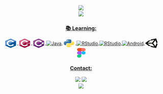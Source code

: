 <!--### Hi there 👋

**Valmy864/Valmy864** is a ✨ _special_ ✨ repository because its `README.md` (this file) appears on your GitHub profile.

  Here are some ideas to get you started:
- 🔭 I’m currently working on ...
- 🌱 I’m currently learning ...
- 👯 I’m looking to collaborate on ...
- 🤔 I’m looking for help with ...
- 💬 Ask me about ...
- 📫 How to reach me: ...
- 😄 Pronouns: ...
- ⚡ Fun fact: ...  -->

<div align="center">
  <a href="https://github.com/valmyleoncio">
  <img height="200em" src="https://github-readme-stats.vercel.app/api?username=valmyleoncio&show_icons=true&theme=vue&include_all_commits=true&count_private=true&bg_color=0D1117&title_color=0095FF&icon_color=0095FF&show_icons=true&hide_border=true&text_color=ffffff"/>
</div>
  
  <div align="center">
  <a href="https://github.com/valmyleoncio">
  <img height="150em" src="https://github-readme-stats.vercel.app/api/top-langs/?username=valmyleoncio&layout=compact&langs_count=7&theme=vue&bg_color=0D1117&title_color=0095FF&icon_color=0095FF&show_icons=true&hide_border=true&text_color=ffffff"/>
</div>

<h3 align="center"> 📚 Learning: </h3>
<div align="center" style="display: inline_block">
  <img align="center" alt="C" height="30" width="40" src="https://raw.githubusercontent.com/devicons/devicon/2ae2a900d2f041da66e950e4d48052658d850630/icons/c/c-original.svg">
  <img align="center" alt="C++" height="30" width="40" src="https://raw.githubusercontent.com/devicons/devicon/2ae2a900d2f041da66e950e4d48052658d850630/icons/cplusplus/cplusplus-original.svg">
  <img align="center" alt="C#" height="30" width="40" src="https://raw.githubusercontent.com/devicons/devicon/2ae2a900d2f041da66e950e4d48052658d850630/icons/csharp/csharp-original.svg">
  <img align="center" alt="Java" height="40" width="50" src="https://cdn.jsdelivr.net/gh/devicons/devicon/icons/java/java-original-wordmark.svg">
  <img align="center" alt="Python" height="30" width="40" src="https://raw.githubusercontent.com/devicons/devicon/2ae2a900d2f041da66e950e4d48052658d850630/icons/python/python-original.svg">
  <img align="center" alt="RStudio" height="30" width="40" src="https://cdn.jsdelivr.net/gh/devicons/devicon/icons/rstudio/rstudio-original.svg">
  <img align="center" alt="RStudio" height="30" width="40" src="https://cdn.jsdelivr.net/gh/devicons/devicon/icons/dart/dart-original.svg">
  <img align="center" alt="Android" height="30" width="40" src="https://cdn.jsdelivr.net/gh/devicons/devicon/icons/android/android-plain.svg">
  <img align="center" alt="Unity" height="30" width="40" src="https://raw.githubusercontent.com/devicons/devicon/2ae2a900d2f041da66e950e4d48052658d850630/icons/unity/unity-original.svg">
  <img align="center" alt="Figma" height="30" width="40" src="https://raw.githubusercontent.com/devicons/devicon/9f4f5cdb393299a81125eb5127929ea7bfe42889/icons/figma/figma-original.svg">
</div>

<h3 align="center"> Contact: </h3> 
  
<div align="center"> 
 <a href="https://www.linkedin.com/in/valmy-le%C3%B4ncio/" target="_blank"><img src="https://img.shields.io/badge/LinkedIn-0077B5?style=for-the-badge&logo=linkedin&logoColor=white" target="_blank"></a>
 <a href = "mailto::valmyleoncio@gmail.com"><img src="https://img.shields.io/badge/-Gmail-%23333?style=for-the-badge&logo=gmail&logoColor=white" target="_blank"></a>
</div>

<div align="center"> 
  <a href="https://komarev.com/ghpvc/?username=valmyleoncio" target="_blank"><img src="https://komarev.com/ghpvc/?username=valmyleoncio&color=blue&label=Visitors&style=flat-square" target="_blank", align="center"></a>
</div>
